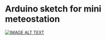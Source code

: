 # Arduino sketch for mini meteostation 

[![IMAGE ALT TEXT](http://img.youtube.com/vi/Hu5pwuqPEzo/0.jpg)](http://www.youtube.com/watch?v=Hu5pwuqPEzo "Video")

